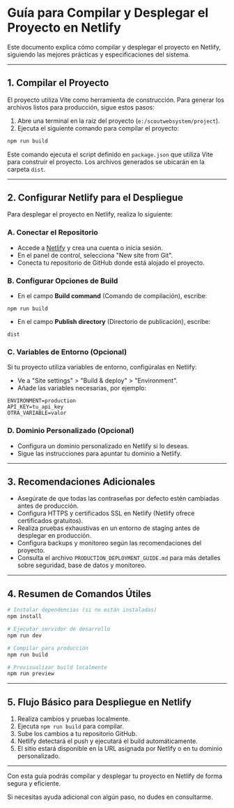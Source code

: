 # Guía para Compilar y Desplegar el Proyecto en Netlify

Este documento explica cómo compilar y desplegar el proyecto en Netlify, siguiendo las mejores prácticas y especificaciones del sistema.

---

## 1. Compilar el Proyecto

El proyecto utiliza Vite como herramienta de construcción. Para generar los archivos listos para producción, sigue estos pasos:

1. Abre una terminal en la raíz del proyecto (`e:/scoutwebsystem/project`).
2. Ejecuta el siguiente comando para compilar el proyecto:

```bash
npm run build
```

Este comando ejecuta el script definido en `package.json` que utiliza Vite para construir el proyecto. Los archivos generados se ubicarán en la carpeta `dist`.

---

## 2. Configurar Netlify para el Despliegue

Para desplegar el proyecto en Netlify, realiza lo siguiente:

### A. Conectar el Repositorio

- Accede a [Netlify](https://www.netlify.com/) y crea una cuenta o inicia sesión.
- En el panel de control, selecciona "New site from Git".
- Conecta tu repositorio de GitHub donde está alojado el proyecto.

### B. Configurar Opciones de Build

- En el campo **Build command** (Comando de compilación), escribe:

```
npm run build
```

- En el campo **Publish directory** (Directorio de publicación), escribe:

```
dist
```

### C. Variables de Entorno (Opcional)

Si tu proyecto utiliza variables de entorno, configúralas en Netlify:

- Ve a "Site settings" > "Build & deploy" > "Environment".
- Añade las variables necesarias, por ejemplo:

```
ENVIRONMENT=production
API_KEY=tu_api_key
OTRA_VARIABLE=valor
```

### D. Dominio Personalizado (Opcional)

- Configura un dominio personalizado en Netlify si lo deseas.
- Sigue las instrucciones para apuntar tu dominio a Netlify.

---

## 3. Recomendaciones Adicionales

- Asegúrate de que todas las contraseñas por defecto estén cambiadas antes de producción.
- Configura HTTPS y certificados SSL en Netlify (Netlify ofrece certificados gratuitos).
- Realiza pruebas exhaustivas en un entorno de staging antes de desplegar en producción.
- Configura backups y monitoreo según las recomendaciones del proyecto.
- Consulta el archivo `PRODUCTION_DEPLOYMENT_GUIDE.md` para más detalles sobre seguridad, base de datos y monitoreo.

---

## 4. Resumen de Comandos Útiles

```bash
# Instalar dependencias (si no están instaladas)
npm install

# Ejecutar servidor de desarrollo
npm run dev

# Compilar para producción
npm run build

# Previsualizar build localmente
npm run preview
```

---

## 5. Flujo Básico para Despliegue en Netlify

1. Realiza cambios y pruebas localmente.
2. Ejecuta `npm run build` para compilar.
3. Sube los cambios a tu repositorio GitHub.
4. Netlify detectará el push y ejecutará el build automáticamente.
5. El sitio estará disponible en la URL asignada por Netlify o en tu dominio personalizado.

---

Con esta guía podrás compilar y desplegar tu proyecto en Netlify de forma segura y eficiente.

Si necesitas ayuda adicional con algún paso, no dudes en consultarme.
